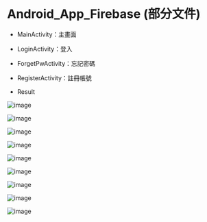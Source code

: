 # Android_App_Firebase (部分文件)

* MainActivity：主畫面
* LoginActivity：登入
* ForgetPwActivity：忘記密碼
* RegisterActivity：註冊帳號

     
* Result

![image](https://github.com/bearprojects/Android_App_Firebase/blob/8230ccdf791d6b790466189516aa24fd7faf58d6/Firebase_1.jpg)

![image](https://github.com/bearprojects/Android_App_Firebase/blob/8230ccdf791d6b790466189516aa24fd7faf58d6/Firebase_2.jpg)

![image](https://github.com/bearprojects/Android_App_Firebase/blob/8230ccdf791d6b790466189516aa24fd7faf58d6/Firebase_3.jpg)

![image](https://github.com/bearprojects/Android_App_Firebase/blob/8230ccdf791d6b790466189516aa24fd7faf58d6/Firebase_4.jpg)

![image](https://github.com/bearprojects/Android_App_Firebase/blob/8230ccdf791d6b790466189516aa24fd7faf58d6/Firebase_5.jpg)

![image](https://github.com/bearprojects/Android_App_Firebase/blob/8230ccdf791d6b790466189516aa24fd7faf58d6/Firebase_6.jpg)

![image](https://github.com/bearprojects/Android_App_Firebase/blob/8230ccdf791d6b790466189516aa24fd7faf58d6/Firebase_7.jpg)

![image](https://github.com/bearprojects/Android_App_Firebase/blob/8230ccdf791d6b790466189516aa24fd7faf58d6/Firebase_8.jpg)

![image](https://github.com/bearprojects/Android_App_Firebase/blob/8230ccdf791d6b790466189516aa24fd7faf58d6/Firebase_9.jpg)

